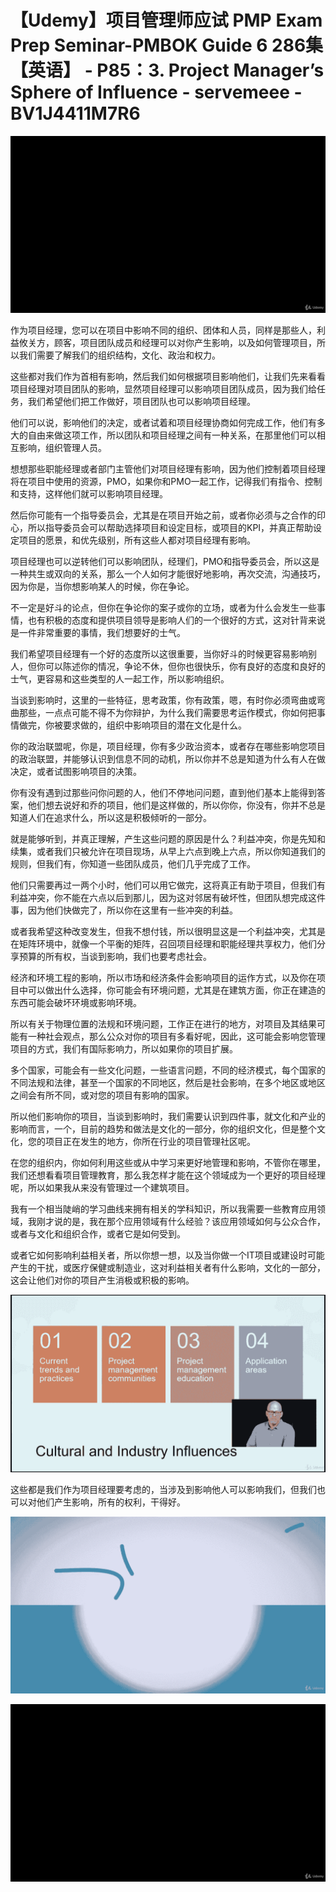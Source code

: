 # 【Udemy】项目管理师应试 PMP Exam Prep Seminar-PMBOK Guide 6  286集【英语】 - P85：3. Project Manager’s Sphere of Influence - servemeee - BV1J4411M7R6

![](img/9fe5267a032a3981276cbb8acbd05b43_0.png)

作为项目经理，您可以在项目中影响不同的组织、团体和人员，同样是那些人，利益攸关方，顾客，项目团队成员和经理可以对你产生影响，以及如何管理项目，所以我们需要了解我们的组织结构，文化、政治和权力。

这些都对我们作为首相有影响，然后我们如何根据项目影响他们，让我们先来看看项目经理对项目团队的影响，显然项目经理可以影响项目团队成员，因为我们给任务，我们希望他们把工作做好，项目团队也可以影响项目经理。

他们可以说，影响他们的决定，或者试着和项目经理协商如何完成工作，他们有多大的自由来做这项工作，所以团队和项目经理之间有一种关系，在那里他们可以相互影响，组织管理人员。

想想那些职能经理或者部门主管他们对项目经理有影响，因为他们控制着项目经理将在项目中使用的资源，PMO，如果你和PMO一起工作，记得我们有指令、控制和支持，这样他们就可以影响项目经理。

然后你可能有一个指导委员会，尤其是在项目开始之前，或者你必须与之合作的印心，所以指导委员会可以帮助选择项目和设定目标，或项目的KPI，并真正帮助设定项目的愿景，和优先级别，所有这些人都对项目经理有影响。

项目经理也可以逆转他们可以影响团队，经理们，PMO和指导委员会，所以这是一种共生或双向的关系，那么一个人如何才能很好地影响，再次交流，沟通技巧，因为你是，当你想影响某人的时候，你在争论。

不一定是好斗的论点，但你在争论你的案子或你的立场，或者为什么会发生一些事情，也有积极的态度和提供项目领导是影响人们的一个很好的方式，这对针背来说是一件非常重要的事情，我们想要好的士气。

我们希望项目经理有一个好的态度所以这很重要，当你好斗的时候更容易影响别人，但你可以陈述你的情况，争论不休，但你也很快乐，你有良好的态度和良好的士气，更容易和这些类型的人一起工作，所以影响组织。

当谈到影响时，这里的一些特征，思考政策，你有政策，嗯，有时你必须弯曲或弯曲那些，一点点可能不得不为你辩护，为什么我们需要思考运作模式，你如何把事情做完，你被要求做的，组织中影响项目的潜在文化是什么。

你的政治联盟呢，你是，项目经理，你有多少政治资本，或者存在哪些影响您项目的政治联盟，并能够认识到信息不同的动机，所以你并不总是知道为什么有人在做决定，或者试图影响项目的决策。

你有没有遇到过那些问你问题的人，他们不停地问问题，直到他们基本上能得到答案，他们想去说好和乔的项目，他们是这样做的，所以你你，你没有，你并不总是知道人们在追求什么，所以这是积极倾听的一部分。

就是能够听到，并真正理解，产生这些问题的原因是什么？利益冲突，你是先知和续集，或者我们只被允许在项目现场，从早上六点到晚上六点，所以你知道我们的规则，但我们有，你知道一些团队成员，他们几乎完成了工作。

他们只需要再过一两个小时，他们可以用它做完，这将真正有助于项目，但我们有利益冲突，你不能在六点以后到那儿，因为这对邻居有破坏性，但团队想完成这件事，因为他们快做完了，所以你在这里有一些冲突的利益。

或者我希望这种改变发生，但我不想付钱，所以很明显这是一个利益冲突，尤其是在矩阵环境中，就像一个平衡的矩阵，召回项目经理和职能经理共享权力，他们分享预算的所有权，当谈到影响，我们也要考虑社会。

经济和环境工程的影响，所以市场和经济条件会影响项目的运作方式，以及你在项目中可以做出什么选择，你可能会有环境问题，尤其是在建筑方面，你正在建造的东西可能会破坏环境或影响环境。

所以有关于物理位置的法规和环境问题，工作正在进行的地方，对项目及其结果可能有一种社会观点，那么公众对你的项目有多看好呢，因此，这可能会影响您管理项目的方式，我们有国际影响力，所以如果你的项目扩展。

多个国家，可能会有一些文化问题，一些语言问题，不同的经济模式，每个国家的不同法规和法律，甚至一个国家的不同地区，然后是社会影响，在多个地区或地区之间会有所不同，或对您的项目有影响的国家。

所以他们影响你的项目，当谈到影响时，我们需要认识到四件事，就文化和产业的影响而言，一个，目前的趋势和做法是文化的一部分，你的组织文化，但是整个文化，您的项目正在发生的地方，你所在行业的项目管理社区呢。

在您的组织内，你如何利用这些或从中学习来更好地管理和影响，不管你在哪里，我们还想看看项目管理教育，那么我怎样才能在这个领域成为一个更好的项目经理呢，所以如果我从来没有管理过一个建筑项目。

我有一个相当陡峭的学习曲线来拥有相关的学科知识，所以我需要一些教育应用领域，我刚才说的是，我在那个应用领域有什么经验？该应用领域如何与公众合作，或者与文化和组织合作，或者它是如何受到。

或者它如何影响利益相关者，所以你想一想，以及当你做一个IT项目或建设时可能产生的干扰，或医疗保健或制造业，这对利益相关者有什么影响，文化的一部分，这会让他们对你的项目产生消极或积极的影响。



![](img/9fe5267a032a3981276cbb8acbd05b43_2.png)

这些都是我们作为项目经理要考虑的，当涉及到影响他人可以影响我们，但我们也可以对他们产生影响，所有的权利，干得好。



![](img/9fe5267a032a3981276cbb8acbd05b43_4.png)

![](img/9fe5267a032a3981276cbb8acbd05b43_5.png)